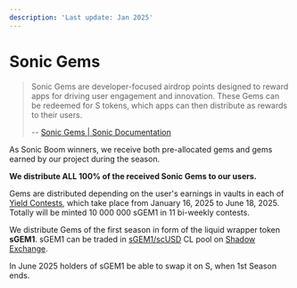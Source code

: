 ```yaml
---
description: 'Last update: Jan 2025'
---
```


# Sonic Gems

> Sonic Gems are developer-focused airdrop points designed to reward apps for driving user engagement and innovation. These Gems can be redeemed for S tokens, which apps can then distribute as rewards to their users.
>
> --  [Sonic Gems | Sonic Documentation](https://docs.soniclabs.com/funding/airdrop/sonic-gems)

As Sonic Boom winners, we receive both pre-allocated gems and gems earned by our project during the season.

**We distribute ALL 100% of the received Sonic Gems to our users.**

Gems are distributed depending on the user's earnings in vaults in each of [Yield Contests](https://stability.farm/users), which take place from January 16, 2025 to June 18, 2025. Totally will be minted 10 000 000 sGEM1 in 11 bi-weekly contests.

We distribute Gems of the first season in form of the liquid wrapper token **sGEM1**.
sGEM1 can be traded in [sGEM1/scUSD](https://www.shadow.so/stats/0x1adcaaf67307453a3995a7fff78b8cbec1efd00f) CL pool on [Shadow Exchange](https://www.shadow.so/).

In June 2025 holders of sGEM1 be able to swap it on S, when 1st Season ends.
